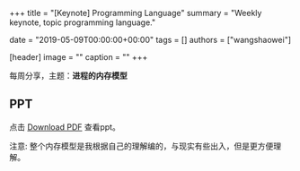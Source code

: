 +++
title = "[Keynote] Programming Language"
summary = "Weekly keynote, topic programming language."

date = "2019-05-09T00:00:00+00:00"
tags = []
authors = ["wangshaowei"]

[header]
image = ""
caption = ""
+++

每周分享，主题：**进程的内存模型**

## PPT

点击 [Download PDF]( https://cdn.coden.hk/c422/weekly-keynote/2019-06-13-wangshaowei/每周分享-王绍威.pdf) 查看ppt。

注意: 整个内存模型是我根据自己的理解编的，与现实有些出入，但是更方便理解。
